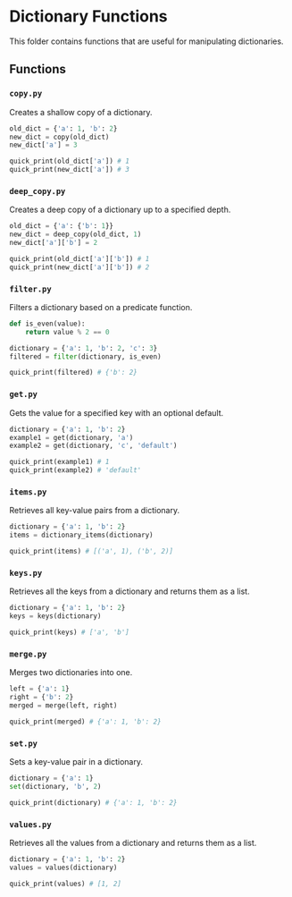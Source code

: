 # Dictionary Functions

This folder contains functions that are useful for manipulating dictionaries.

## Functions

### `copy.py`
Creates a shallow copy of a dictionary.
```python
old_dict = {'a': 1, 'b': 2}
new_dict = copy(old_dict)
new_dict['a'] = 3

quick_print(old_dict['a']) # 1
quick_print(new_dict['a']) # 3
```

### `deep_copy.py`
Creates a deep copy of a dictionary up to a specified depth.
```python
old_dict = {'a': {'b': 1}}
new_dict = deep_copy(old_dict, 1)
new_dict['a']['b'] = 2

quick_print(old_dict['a']['b']) # 1
quick_print(new_dict['a']['b']) # 2
```

### `filter.py`
Filters a dictionary based on a predicate function.
```python
def is_even(value):
	return value % 2 == 0

dictionary = {'a': 1, 'b': 2, 'c': 3}
filtered = filter(dictionary, is_even)

quick_print(filtered) # {'b': 2}
```

### `get.py`
Gets the value for a specified key with an optional default.
```python
dictionary = {'a': 1, 'b': 2}
example1 = get(dictionary, 'a')
example2 = get(dictionary, 'c', 'default')

quick_print(example1) # 1
quick_print(example2) # 'default'
```

### `items.py`
Retrieves all key-value pairs from a dictionary.
```python
dictionary = {'a': 1, 'b': 2}
items = dictionary_items(dictionary)

quick_print(items) # [('a', 1), ('b', 2)]
```

### `keys.py`
Retrieves all the keys from a dictionary and returns them as a list.
```python
dictionary = {'a': 1, 'b': 2}
keys = keys(dictionary)

quick_print(keys) # ['a', 'b']
```

### `merge.py`
Merges two dictionaries into one.
```python
left = {'a': 1}
right = {'b': 2}
merged = merge(left, right)

quick_print(merged) # {'a': 1, 'b': 2}
```

### `set.py`
Sets a key-value pair in a dictionary.
```python
dictionary = {'a': 1}
set(dictionary, 'b', 2)

quick_print(dictionary) # {'a': 1, 'b': 2}
```

### `values.py`
Retrieves all the values from a dictionary and returns them as a list.
```python
dictionary = {'a': 1, 'b': 2}
values = values(dictionary)

quick_print(values) # [1, 2]
```
